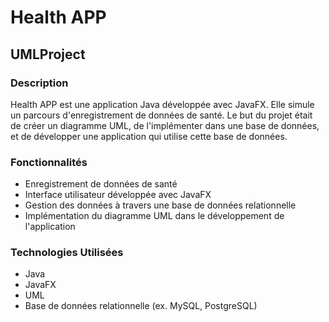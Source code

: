 # Health APP

## UMLProject

### Description
Health APP est une application Java développée avec JavaFX. Elle simule un parcours d'enregistrement de données de santé. Le but du projet était de créer un diagramme UML, de l'implémenter dans une base de données, et de développer une application qui utilise cette base de données.

### Fonctionnalités
- Enregistrement de données de santé
- Interface utilisateur développée avec JavaFX
- Gestion des données à travers une base de données relationnelle
- Implémentation du diagramme UML dans le développement de l'application

### Technologies Utilisées
- Java
- JavaFX
- UML
- Base de données relationnelle (ex. MySQL, PostgreSQL)
